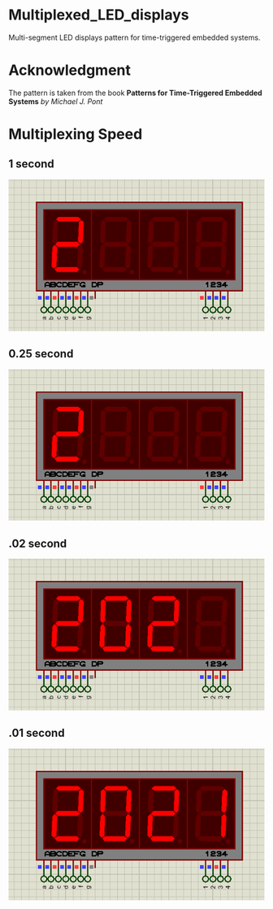 # Multiplexed_LED_displays
Multi-segment LED displays pattern for time-triggered embedded systems.

# Acknowledgment
The pattern is taken from the book <b>Patterns for Time-Triggered Embedded Systems</b> <i>by Michael J. Pont</i>

# Multiplexing Speed
## 1 second
<p align="center">
  <a href="" rel="noopener">
 <img src="https://github.com/mhomran/Multiplexed_LED_displays/raw/master/imgs/1_sec.gif" alt="1 second"></a>
</p>

## 0.25 second
<p align="center">
  <a href="" rel="noopener">
 <img src="https://github.com/mhomran/Multiplexed_LED_displays/raw/master/imgs/.25_sec.gif" alt="0.25 second"></a>
</p>

## .02 second
<p align="center">
  <a href="" rel="noopener">
 <img src="https://github.com/mhomran/Multiplexed_LED_displays/raw/master/imgs/.02_sec.gif" alt=".02 second"></a>
</p>

## .01 second
<p align="center">
  <a href="" rel="noopener">
 <img src="https://github.com/mhomran/Multiplexed_LED_displays/raw/master/imgs/.01_sec.gif" alt=".01 second"></a>
</p>
